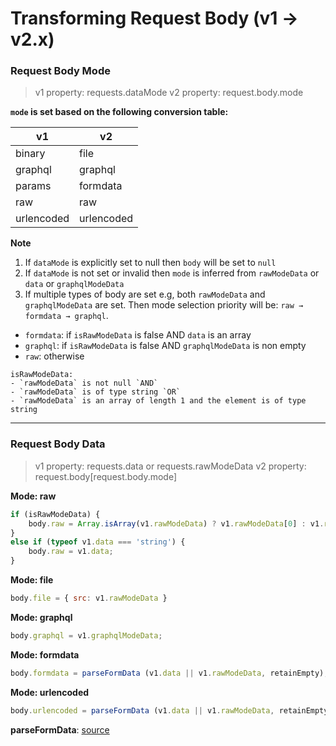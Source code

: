 # Transforming Request Body (v1 -> v2.x)

### Request Body Mode

> v1 property: requests.dataMode
v2 property: request.body.mode


**`mode` is set based on the following conversion table:**

| v1         | v2         |
|------------|------------|
| binary     | file       |
| graphql    | graphql    |
| params     | formdata   |
| raw        | raw        |
| urlencoded | urlencoded |

**Note**
1. If `dataMode` is explicitly set to null then `body` will be set to `null`
2. If `dataMode` is not set or invalid then `mode` is inferred from `rawModeData` or `data` or `graphqlModeData`
3. If multiple types of body are set e.g, both `rawModeData` and `graphqlModeData` are set. Then mode selection priority will be: `raw → formdata → graphql`.

- `formdata`: if `isRawModeData` is false AND `data` is an array
- `graphql`: if `isRawModeData` is false AND `graphqlModeData` is non empty
- `raw`: otherwise

```
isRawModeData:
- `rawModeData` is not null `AND`
- `rawModeData` is of type string `OR`
- `rawModeData` is an array of length 1 and the element is of type string
```

---

### Request Body Data

> v1 property: requests.data or requests.rawModeData
v2 property: request.body[request.body.mode]

**Mode: raw**
```javascript
if (isRawModeData) {
    body.raw = Array.isArray(v1.rawModeData) ? v1.rawModeData[0] : v1.rawModeData;
}
else if (typeof v1.data === 'string') {
    body.raw = v1.data;
}
```

**Mode: file**
```javascript
body.file = { src: v1.rawModeData }
```

**Mode: graphql**
```javascript
body.graphql = v1.graphqlModeData;
```

**Mode: formdata**
```javascript
body.formdata = parseFormData (v1.data || v1.rawModeData, retainEmpty);
```

**Mode: urlencoded**
```javascript
body.urlencoded = parseFormData (v1.data || v1.rawModeData, retainEmpty);
```

**parseFormData**: [source](https://github.com/postmanlabs/postman-collection-transformer/blob/v3.0.0/lib/converters/v1.0.0/converter-v1-to-v2.js#L30)
